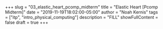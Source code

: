 +++
slug = "03_elastic_heart_pcomp_midterm"
title = "Elastic Heart [Pcomp Midterm]"
date = "2019-11-19T18:02:00-05:00"
author = "Noah Kernis"
tags = ["itp", "intro_physical_computing"]
description = "FILL"
showFullContent = false
draft = true
+++

